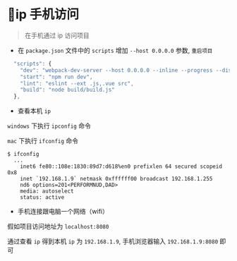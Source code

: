 # ip 手机访问

> 在手机通过 ip 访问项目

- 在 `package.json` 文件中的 `scripts` 增加 `--host 0.0.0.0` 参数, `重启项目`

```js
  "scripts": {
    "dev": "webpack-dev-server --host 0.0.0.0 --inline --progress --disable-host-check --config build/webpack.dev.conf.js",
    "start": "npm run dev",
    "lint": "eslint --ext .js,.vue src",
    "build": "node build/build.js"
  },
```

- 查看本机 `ip`

`windows` 下执行 `ipconfig` 命令

`mac` 下执行 `ifconfig` 命令

```shell
$ ifconfig
  ...
	inet6 fe80::108e:1830:89d7:d618%en0 prefixlen 64 secured scopeid 0x8
	inet `192.168.1.9` netmask 0xffffff00 broadcast 192.168.1.255
	nd6 options=201<PERFORMNUD,DAD>
	media: autoselect
	status: active
```

- 手机连接跟电脑一个网络（wifi）

假如项目访问地址为 `localhost:8080`

通过查看 `ip` 得到本机 `ip` 为 `192.168.1.9`, 手机浏览器输入 `192.168.1.9:8080` 即可